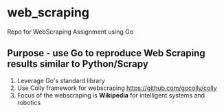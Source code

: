 # web_scraping
Repo for WebScraping Assignment using Go

## Purpose - use Go to reproduce Web Scraping results similar to Python/Scrapy  

1. Leverage Go's standard library
2. Use Colly framework for webscraping https://github.com/gocolly/colly
3. Focus of the webscraping is **Wikipedia** for intelligent systems and robotics